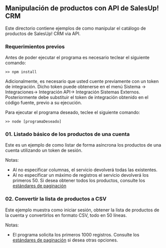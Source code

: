 ## Manipulación de productos con API de SalesUp! CRM

Este directorio contiene ejemplos de como manipular el catálogo de productos de SalesUp! CRM via API.

### Requerimientos previos

Antes de poder ejecutar el programa es necesario teclear el siguiente comando:

```
>> npm install
```

Adicionalmente, es necesario que usted cuente previamente con un token de integración. Dicho token puede obtenerse en el menú Sistema -> Integraciones-> Integración API-> Integración Sistemas Externos. Posteriormente debe substituir el token de integración obtenido en el código fuente, previo a su ejecución.

Para ejecutar el programa deseado, teclee el siguiente comando:

```
>> node [programaDeseado]
```

### 01. Listado básico de los productos de una cuenta


  Este es un ejemplo de como listar de forma asíncrona los productos de una cuenta utilizando un token de sesión. 

  Notas: 
  - Al no especificar columnas, el servicio devolverá todas las existentes.
  - Al no especificar un máximo de registros el servicio devolverá los primeros 50. Si desea obtener todos los productos, consulte los [estándares de paginación](https://desarrollo.salesup.com/induccion/estandares.html)


### 02. Convertir la lista de productos a CSV

Este ejemplo muestra como iniciar sesión, obtener la lista de productos de la cuenta y convertirlos en formato CSV, todo en 50 líneas.

Notas:

- El programa solicita los primeros 1000 registros. Consulte los [estándares de paginación](https://desarrollo.salesup.com/induccion/estandares.html) si desea otras opciones.




  

